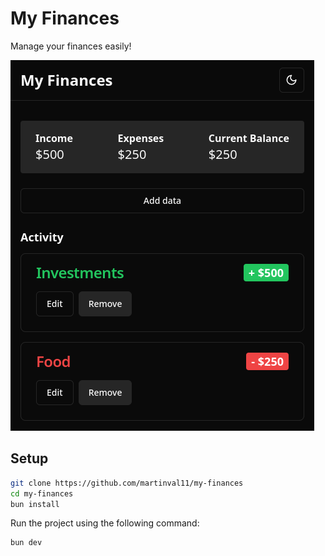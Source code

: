 # My Finances
Manage your finances easily!

![screenshot](screenshot.png)

## Setup
```sh
git clone https://github.com/martinval11/my-finances
cd my-finances
bun install
```

Run the project using the following command:
```sh
bun dev
```
